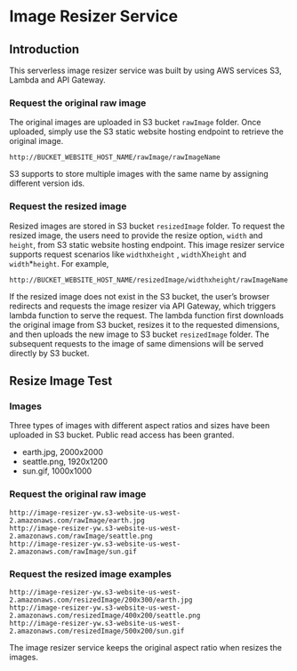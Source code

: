 # Image Resizer Service
## Introduction
This serverless image resizer service was built by using AWS services S3, Lambda and API Gateway.  
### Request the original raw image
The original images are uploaded in S3 bucket `rawImage` folder. Once uploaded, simply use the S3 static website hosting endpoint to retrieve the original image. 
```
http://BUCKET_WEBSITE_HOST_NAME/rawImage/rawImageName
```
S3 supports to store multiple images with the same name by assigning different version ids. 
### Request the resized image
Resized images are stored in S3 bucket `resizedImage` folder. To request the resized image, the users need to provide the resize option, `width` and `height`, from S3 static website hosting endpoint. This image resizer service supports request scenarios like `width`x`height` , `width`X`height` and `width`*`height`. For example,
```
http://BUCKET_WEBSITE_HOST_NAME/resizedImage/widthxheight/rawImageName 
```
If the resized image does not exist in the S3 bucket, the user’s browser redirects and requests the image resizer via API Gateway, which triggers lambda function to serve the request. The lambda function first downloads the original image from S3 bucket, resizes it to the requested dimensions, and then uploads the new image to S3 bucket `resizedImage` folder. The subsequent requests to the image of same dimensions will be served directly by S3 bucket.
## Resize Image Test
### Images
Three types of images with different aspect ratios and sizes have been uploaded in S3 bucket. Public read access has been granted. 
* earth.jpg, 2000x2000
* seattle.png, 1920x1200
* sun.gif, 1000x1000
### Request the original raw image
```
http://image-resizer-yw.s3-website-us-west-2.amazonaws.com/rawImage/earth.jpg
http://image-resizer-yw.s3-website-us-west-2.amazonaws.com/rawImage/seattle.png
http://image-resizer-yw.s3-website-us-west-2.amazonaws.com/rawImage/sun.gif
```
### Request the resized image examples
```
http://image-resizer-yw.s3-website-us-west-2.amazonaws.com/resizedImage/200x300/earth.jpg
http://image-resizer-yw.s3-website-us-west-2.amazonaws.com/resizedImage/400x200/seattle.png
http://image-resizer-yw.s3-website-us-west-2.amazonaws.com/resizedImage/500x200/sun.gif
```
The image resizer service keeps the original aspect ratio when resizes the images. 
